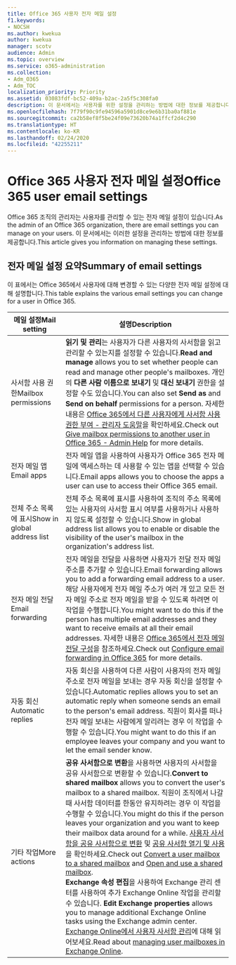 ```yaml
---
title: Office 365 사용자 전자 메일 설정
f1.keywords:
- NOCSH
ms.author: kwekua
author: kwekua
manager: scotv
audience: Admin
ms.topic: overview
ms.service: o365-administration
ms.collection:
- Adm_O365
- Adm_TOC
localization_priority: Priority
ms.assetid: 03083fdf-bc52-409a-b2ac-2a5f5c308fa0
description: 이 문서에서는 사용자를 위한 설정을 관리하는 방법에 대한 정보를 제공합니다.
ms.openlocfilehash: 7f79f90c9fe94596a5901d8ce9e6b31ba0af881e
ms.sourcegitcommit: ca2b58ef8f5be24f09e73620b74a1ffcf2d4c290
ms.translationtype: HT
ms.contentlocale: ko-KR
ms.lasthandoff: 02/24/2020
ms.locfileid: "42255211"
---
```

# <a name="office-365-user-email-settings"></a><span data-ttu-id="71721-103">Office 365 사용자 전자 메일 설정</span><span class="sxs-lookup"><span data-stu-id="71721-103">Office 365 user email settings</span></span>

<span data-ttu-id="71721-104">Office 365 조직의 관리자는 사용자를 관리할 수 있는 전자 메일 설정이 있습니다.</span><span class="sxs-lookup"><span data-stu-id="71721-104">As the admin of an Office 365 organization, there are email settings you can manage on your users.</span></span> <span data-ttu-id="71721-105">이 문서에서는 이러한 설정을 관리하는 방법에 대한 정보를 제공합니다.</span><span class="sxs-lookup"><span data-stu-id="71721-105">This article gives you information on managing these settings.</span></span>

## <a name="summary-of-email-settings"></a><span data-ttu-id="71721-106">전자 메일 설정 요약</span><span class="sxs-lookup"><span data-stu-id="71721-106">Summary of email settings</span></span>

<span data-ttu-id="71721-107">이 표에서는 Office 365에서 사용자에 대해 변경할 수 있는 다양한 전자 메일 설정에 대해 설명합니다.</span><span class="sxs-lookup"><span data-stu-id="71721-107">This table explains the various email settings you can change for a user in Office 365.</span></span>


|<span data-ttu-id="71721-108">메일 설정</span><span class="sxs-lookup"><span data-stu-id="71721-108">Mail setting</span></span>|<span data-ttu-id="71721-109">설명</span><span class="sxs-lookup"><span data-stu-id="71721-109">Description</span></span>  |
|---------|---------|
|<span data-ttu-id="71721-110">사서함 사용 권한</span><span class="sxs-lookup"><span data-stu-id="71721-110">Mailbox permissions</span></span>| <span data-ttu-id="71721-111">**읽기 및 관리**는 사용자가 다른 사용자의 사서함을 읽고 관리할 수 있는지를 설정할 수 있습니다.</span><span class="sxs-lookup"><span data-stu-id="71721-111">**Read and manage** allows you to set whether people can read and manage other people's mailboxes.</span></span> <span data-ttu-id="71721-112">개인의 **다른 사람 이름으로 보내기** 및 **대신 보내기** 권한을 설정할 수도 있습니다.</span><span class="sxs-lookup"><span data-stu-id="71721-112">You can also set **Send as** and **Send on behalf** permissions for a person.</span></span> <span data-ttu-id="71721-113">자세한 내용은 [Office 365에서 다른 사용자에게 사서함 사용 권한 부여 - 관리자 도움말](../add-users/give-mailbox-permissions-to-another-user.md)을 확인하세요.</span><span class="sxs-lookup"><span data-stu-id="71721-113">Check out [Give mailbox permissions to another user in Office 365 - Admin Help](../add-users/give-mailbox-permissions-to-another-user.md) for more details.</span></span> |
|<span data-ttu-id="71721-114">전자 메일 앱</span><span class="sxs-lookup"><span data-stu-id="71721-114">Email apps</span></span>| <span data-ttu-id="71721-115">전자 메일 앱을 사용하여 사용자가 Office 365 전자 메일에 액세스하는 데 사용할 수 있는 앱을 선택할 수 있습니다.</span><span class="sxs-lookup"><span data-stu-id="71721-115">Email apps allows you to choose the apps a user can use to access their Office 365 email.</span></span> |
|<span data-ttu-id="71721-116">전체 주소 목록에 표시</span><span class="sxs-lookup"><span data-stu-id="71721-116">Show in global address list</span></span>| <span data-ttu-id="71721-117">전체 주소 목록에 표시를 사용하여 조직의 주소 목록에 있는 사용자의 사서함 표시 여부를 사용하거나 사용하지 않도록 설정할 수 있습니다.</span><span class="sxs-lookup"><span data-stu-id="71721-117">Show in global address list allows you to enable or disable the visibility of the user's mailbox in the organization's address list.</span></span> |
|<span data-ttu-id="71721-118">전자 메일 전달</span><span class="sxs-lookup"><span data-stu-id="71721-118">Email forwarding</span></span>|<span data-ttu-id="71721-119">전자 메일을 전달을 사용하면 사용자가 전달 전자 메일 주소를 추가할 수 있습니다.</span><span class="sxs-lookup"><span data-stu-id="71721-119">Email forwarding allows you to add a forwarding email address to a user.</span></span> <span data-ttu-id="71721-120">해당 사용자에게 전자 메일 주소가 여러 개 있고 모든 전자 메일 주소로 전자 메일을 받을 수 있도록 하려면 이 작업을 수행합니다.</span><span class="sxs-lookup"><span data-stu-id="71721-120">You might want to do this if the person has multiple email addresses and they want to receive emails at all their email addresses.</span></span> <span data-ttu-id="71721-121">자세한 내용은 [Office 365에서 전자 메일 전달 구성](configure-email-forwarding.md)을 참조하세요.</span><span class="sxs-lookup"><span data-stu-id="71721-121">Check out [Configure email forwarding in Office 365](configure-email-forwarding.md) for more details.</span></span>|
|<span data-ttu-id="71721-122">자동 회신</span><span class="sxs-lookup"><span data-stu-id="71721-122">Automatic replies</span></span>|<span data-ttu-id="71721-123">자동 회신을 사용하여 다른 사람이 사용자의 전자 메일 주소로 전자 메일을 보내는 경우 자동 회신을 설정할 수 있습니다.</span><span class="sxs-lookup"><span data-stu-id="71721-123">Automatic replies allows you to set an automatic reply when someone sends an email to the person's email address.</span></span> <span data-ttu-id="71721-124">직원이 회사를 떠나 전자 메일 보내는 사람에게 알리려는 경우 이 작업을 수행할 수 있습니다.</span><span class="sxs-lookup"><span data-stu-id="71721-124">You might want to do this if an employee leaves your company and you want to let the email sender know.</span></span>|
|<span data-ttu-id="71721-125">기타 작업</span><span class="sxs-lookup"><span data-stu-id="71721-125">More actions</span></span>| <span data-ttu-id="71721-126">**공유 사서함으로 변환**을 사용하면 사용자의 사서함을 공유 사서함으로 변환할 수 있습니다.</span><span class="sxs-lookup"><span data-stu-id="71721-126">**Convert to shared mailbox** allows you to convert the user's mailbox to a shared mailbox.</span></span> <span data-ttu-id="71721-127">직원이 조직에서 나갈 때 사서함 데이터를 한동안 유지하려는 경우 이 작업을 수행할 수 있습니다.</span><span class="sxs-lookup"><span data-stu-id="71721-127">You might do this if the person leaves your organization and you want to keep their mailbox data around for a while.</span></span> <span data-ttu-id="71721-128">[사용자 사서함을 공유 사서함으로 변환](convert-user-mailbox-to-shared-mailbox.md) 및 [공유 사서함 열기 및 사용](https://support.office.com/article/open-and-use-a-shared-mailbox-in-outlook-d94a8e9e-21f1-4240-808b-de9c9c088afd)을 확인하세요.</span><span class="sxs-lookup"><span data-stu-id="71721-128">Check out [Convert a user mailbox to a shared mailbox](convert-user-mailbox-to-shared-mailbox.md) and [Open and use a shared mailbox](https://support.office.com/article/open-and-use-a-shared-mailbox-in-outlook-d94a8e9e-21f1-4240-808b-de9c9c088afd).</span></span></br><span data-ttu-id="71721-129">**Exchange 속성 편집**을 사용하여 Exchange 관리 센터를 사용하여 추가 Exchange Online 작업을 관리할 수 있습니다. </span><span class="sxs-lookup"><span data-stu-id="71721-129">**Edit Exchange properties** allows you to manage additional Exchange Online tasks using the Exchange admin center.</span></span> <span data-ttu-id="71721-130">[Exchange Online에서 사용자 사서함 관리](https://docs.microsoft.com/exchange/recipients-in-exchange-online/manage-user-mailboxes/manage-user-mailboxes)에 대해 읽어보세요.</span><span class="sxs-lookup"><span data-stu-id="71721-130">Read about [managing user mailboxes in Exchange Online](https://docs.microsoft.com/exchange/recipients-in-exchange-online/manage-user-mailboxes/manage-user-mailboxes).</span></span>|

